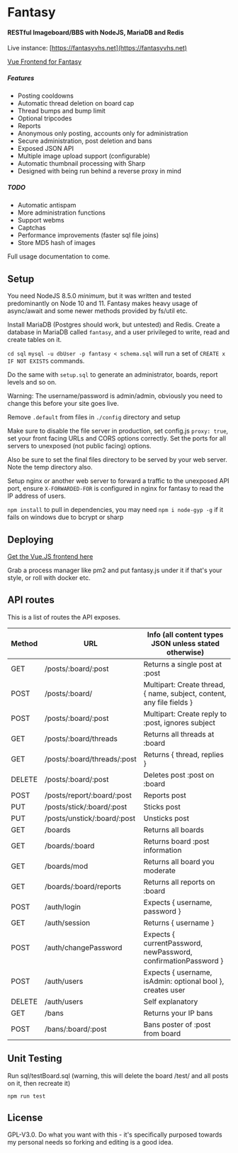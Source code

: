 # Fantasy

#### RESTful Imageboard/BBS with NodeJS, MariaDB and Redis

Live instance: [https://fantasyvhs.net](https://fantasyvhs.net)

[Vue Frontend for Fantasy](https://github.com/izzymg/zv)

##### Features

* Posting cooldowns
* Automatic thread deletion on board cap
* Thread bumps and bump limit
* Optional tripcodes
* Reports
* Anonymous only posting, accounts only for administration
* Secure administration, post deletion and bans
* Exposed JSON API 
* Multiple image upload support (configurable)
* Automatic thumbnail processing with Sharp
* Designed with being run behind a reverse proxy in mind

##### TODO
* Automatic antispam
* More administration functions
* Support webms
* Captchas
* Performance improvements (faster sql file joins)
* Store MD5 hash of images

Full usage documentation to come.

## Setup

You need NodeJS 8.5.0 *minimum*, but it was written and tested predominantly on Node 10 and 11. Fantasy makes heavy usage of async/await and some newer methods provided by fs/util etc.

Install MariaDB (Postgres should work, but untested) and Redis. Create a database in MariaDB called `fantasy`, and a user privileged to write, read and create tables on it.

`cd sql` `mysql -u dbUser -p fantasy < schema.sql` will run a set of `CREATE x IF NOT EXISTS` commands. 

Do the same with `setup.sql` to generate an administrator, boards, report levels and so on.

Warning: The username/password is admin/admin, obviously you need to change this before your site goes live.

Remove `.default` from files in `./config` directory and setup

Make sure to disable the file server in production, set config.js `proxy: true`, set your front facing URLs and CORS options correctly. Set the ports for all  servers to unexposed (not public facing) options.

Also be sure to set the final files directory to be served by your web server. Note the temp directory also.

Setup nginx or another web server to forward a traffic to the unexposed API port, ensure `X-FORWARDED-FOR` is configured in nginx for fantasy to read the IP address of users.

`npm install` to pull in dependencies, you may need `npm i node-gyp -g` if it fails on windows due to bcrypt or sharp

## Deploying

[Get the Vue.JS frontend here](https://github.com/izzymg/zv)

Grab a process manager like pm2 and put fantasy.js under it if that's your style, or roll with docker etc.

## API routes

This is a list of routes the API exposes.

Method | URL                                | Info (all content types JSON unless stated otherwise)                 
------ | ---------------------------------- | --------------------------------------------------------------------- 
GET    | /posts/:board/:post                | Returns a single post at :post                                          
POST   | /posts/:board/                     | Multipart: Create thread, { name, subject, content, any file fields } 
POST   | /posts/:board/:post                | Multipart: Create reply to :post, ignores subject                       
GET    | /posts/:board/threads              | Returns all threads at :board                                         
GET    | /posts/:board/threads/:post        | Returns { thread, replies }                                           
DELETE | /posts/:board/:post                | Deletes post :post on :board
POST   | /posts/report/:board/:post         | Reports post
PUT    | /posts/stick/:board/:post          | Sticks post
PUT    | /posts/unstick/:board/:post        | Unsticks post
GET    | /boards                            | Returns all boards                                                    
GET    | /boards/:board                     | Returns board :post information                                         
GET    | /boards/mod                        | Returns all board you moderate                                        
GET    | /boards/:board/reports             | Returns all reports on :board                                         
POST   | /auth/login                        | Expects { username, password }                                          
GET    | /auth/session                      | Returns { username }                                                  
POST   | /auth/changePassword               | Expects { currentPassword, newPassword, confirmationPassword }                                       
POST   | /auth/users                        | Expects { username, isAdmin: optional bool }, creates user
DELETE | /auth/users                        | Self explanatory                                       
GET    | /bans                              | Returns your IP bans                                                  
POST   | /bans/:board/:post                 | Bans poster of :post from board                                         

## Unit Testing

Run sql/testBoard.sql (warning, this will delete the board /test/ and all posts on it, then recreate it)

`npm run test`

## License

GPL-V3.0. Do what you want with this - it's specifically purposed towards my personal needs so forking and editing is a good idea.
